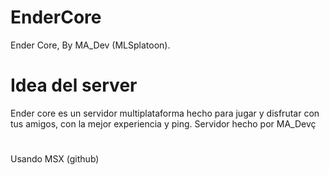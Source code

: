 # EnderCore
Ender Core, By MA_Dev (MLSplatoon).
# Idea del server
Ender core es un servidor multiplataforma hecho para jugar y disfrutar con tus amigos, con la mejor experiencia y ping. Servidor hecho por MA_Devç
# 
Usando MSX (github)
